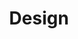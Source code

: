 ---
layout: bootstrap
title: Design
description: Our ideas and designs for making this project!
permalink: /design
Author: Everyone
---